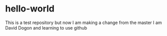 # hello-world
This is a test repository
but now I am making a change from the master
I am David Dogon and learning to use github
